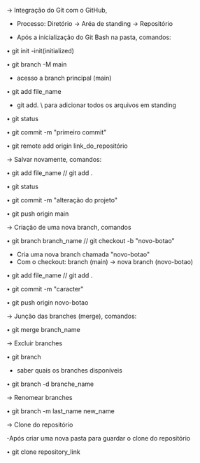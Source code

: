 -> Integração do Git com o GitHub,

 - Processo: Diretório -> Aréa de standing -> Repositório

 - Após a inicialização do Git Bash na pasta, comandos:

 • git init
 -init(initialized) 

 • git branch -M main
 - acesso a branch principal (main)

 • git add file_name 
 - git add.  \\ para adicionar todos os arquivos em standing

 • git status

 • git commit -m "primeiro commit"  

 • git remote add origin link_do_repositório

-> Salvar novamente, comandos:

 • git add file_name // git add .

 • git status

 • git commit -m "alteração do projeto"

 • git push origin main

-> Criação de uma nova branch, comandos

 • git branch branch_name // git checkout -b "novo-botao"
 - Cria uma nova branch chamada "novo-botao"
 - Com o checkout: branch (main) -> nova branch (novo-botao)

 • git add file_name // git add .

 • git commit -m "caracter"

 • git push origin novo-botao

-> Junção das branches (merge), comandos:
 
 • git merge branch_name

-> Excluir branches
 
 • git branch
 - saber quais os branches disponíveis

 • git branch -d branche_name

-> Renomear branches

 • git branch -m last_name new_name

 -> Clone do repositório

 -Após criar uma nova pasta para guardar o clone do repositório

 • git clone repository_link